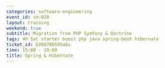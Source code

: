 ```yaml
---
categories: software-engineering
event_id: se-020
layout: training
weekend: true
subtitle: Migration from PHP Symfony & Doctrine
tags: 4H Sat starter boost php java spring-boot hibernate
ticket_id: b20078b595abc
time: 15:00 - 19:00
title: Spring & Hibernate
---
```

